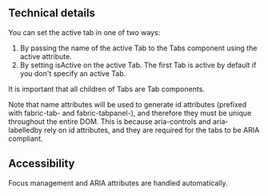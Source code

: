 ## Technical details
You can set the active tab in one of two ways:

1. By passing the name of the active Tab to the Tabs component using the active attribute.
2. By setting isActive on the active Tab.
The first Tab is active by default if you don't specify an active Tab.

It is important that all children of Tabs are Tab components.

Note that name attributes will be used to generate id attributes (prefixed with fabric-tab- and fabric-tabpanel-), and therefore they must be unique throughout the entire DOM. This is because aria-controls and aria-labelledby rely on id attributes, and they are required for the tabs to be ARIA compliant.

## Accessibility

Focus management and ARIA attributes are handled automatically.
